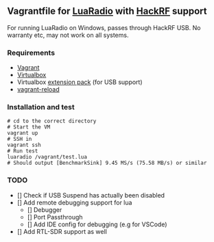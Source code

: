 ## Vagrantfile for [LuaRadio](http://luaradio.io/) with [HackRF](https://greatscottgadgets.com/hackrf/) support

For running LuaRadio on Windows, passes through HackRF USB.
No warranty etc, may not work on all systems.

### Requirements
* [Vagrant](https://www.vagrantup.com/)
* [Virtualbox](https://www.virtualbox.org/)
* Virtualbox [extension pack](https://www.virtualbox.org/manual/ch01.html#intro-installing) (for USB support)
* [vagrant-reload](https://github.com/aidanns/vagrant-reload)

### Installation and test
```shell
# cd to the correct directory
# Start the VM
vagrant up
# SSH in
vagrant ssh
# Run test
luaradio /vagrant/test.lua
# Should output [BenchmarkSink] 9.45 MS/s (75.58 MB/s) or similar
```

### TODO
- [] Check if USB Suspend has actually been disabled
- [] Add remote debugging support for lua
    - [] Debugger
    - [] Port Passthrough
    - [] Add IDE config for debugging (e.g for VSCode)
- [] Add RTL-SDR support as well
